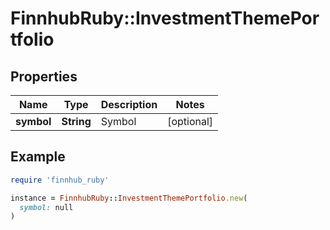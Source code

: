 # FinnhubRuby::InvestmentThemePortfolio

## Properties

| Name | Type | Description | Notes |
| ---- | ---- | ----------- | ----- |
| **symbol** | **String** | Symbol | [optional] |

## Example

```ruby
require 'finnhub_ruby'

instance = FinnhubRuby::InvestmentThemePortfolio.new(
  symbol: null
)
```

